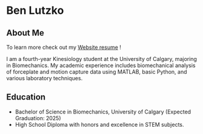 # Ben Lutzko

## About Me
To learn more check out my [Website resume](https://benlutzko.github.io/) !

I am a fourth-year Kinesiology student at the University of Calgary, majoring in Biomechanics. My academic experience includes biomechanical analysis of forceplate and motion capture data using MATLAB, basic Python, and various laboratory techniques.

## Education
- Bachelor of Science in Biomechanics, University of Calgary (Expected Graduation: 2025)
- High School Diploma with honors and excellence in STEM subjects.

<!---
BenLutzko/BenLutzko is a ✨ special ✨ repository because its `README.md` (this file) appears on your GitHub profile.
You can click the Preview link to take a look at your changes.
--->

